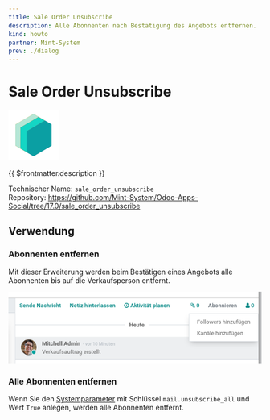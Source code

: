 ```yaml
---
title: Sale Order Unsubscribe
description: Alle Abonnenten nach Bestätigung des Angebots entfernen.
kind: howto
partner: Mint-System
prev: ./dialog
---
```


# Sale Order Unsubscribe

![icon_oms_box](attachments/icons_odoo_mint_system.png)

{{ $frontmatter.description }}

Technischer Name: `sale_order_unsubscribe`\
Repository: <https://github.com/Mint-System/Odoo-Apps-Social/tree/17.0/sale_order_unsubscribe>

## Verwendung

### Abonnenten entfernen

Mit dieser Erweiterung werden beim Bestätigen eines Angebots alle Abonnenten bis auf die Verkaufsperson entfernt.

![](attachments/Sale%20Order%20Unsubscribe.png)

### Alle Abonnenten entfernen

Wenn Sie den [Systemparameter](Development.md#Systemparameter%20anlegen) mit Schlüssel `mail.unsubscribe_all` und Wert `True` anlegen, werden alle Abonnenten entfernt.

